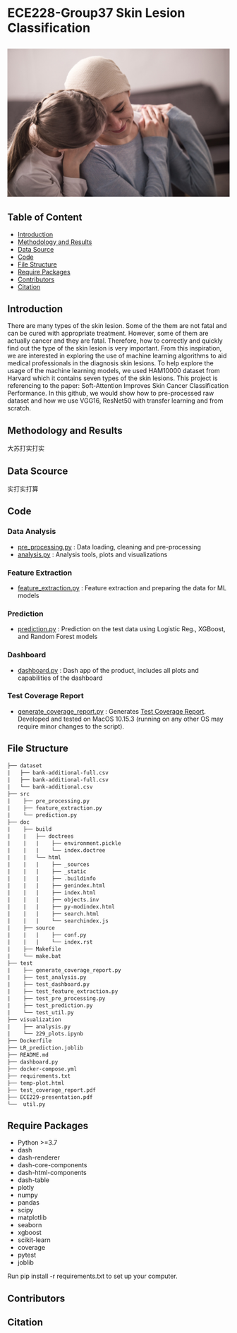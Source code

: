 # ECE228-Group37 Skin Lesion Classification
![dashboard_preview](/nb.jpeg)
---
## Table of Content
- [Introduction](#introduction)
- [Methodology and Results](#methodologyadnresults)
- [Data Source](#datasource)
- [Code](#code)
- [File Structure](#filestructure)
- [Require Packages](#requirepackages)
- [Contributors](#contributors)
- [Citation](#citation)


<a name="introduction"></a>
## Introduction
There are many types of the skin lesion. Some of the them are not fatal and can be cured with appropriate treatment. However, some of them are actually cancer and they are fatal. Therefore, how to correctly and quickly find out the type of the skin lesion is very important. From this inspiration, we are interested in exploring the use of machine learning algorithms to aid medical professionals in the diagnosis skin lesions. To help explore the usage of the machine learning models, we used HAM10000 dataset from Harvard which it contains seven types of the skin lesions. This project is referencing to the paper: Soft-Attention Improves Skin Cancer Classification Performance. In this github, we would show how to pre-processed raw dataset and how we use VGG16, ResNet50 with transfer learning and from scratch.



<a name="methodologyandresults"></a>
## Methodology and Results

大苏打实打实



<a name="datasource"></a>
## Data Scource

实打实打算




<a name="code"></a>
## Code

### Data Analysis
- [pre_processing.py](../master/src/pre_processing.py) : Data loading, cleaning and pre-processing
- [analysis.py](../master/visualization/analysis.py) : Analysis tools, plots and visualizations
### Feature Extraction
- [feature_extraction.py](src/feature_extraction.py) : Feature extraction and preparing the data for ML models
### Prediction
- [prediction.py](src/prediction.py) : Prediction on the test data using Logistic Reg., XGBoost, and Random Forest models
### Dashboard
- [dashboard.py](dashboard.py) : Dash app of the product, includes all plots and capabilities of the dashboard
### Test Coverage Report 
- [generate_coverage_report.py](test/generate_coverage_report.py) : Generates [Test Coverage Report](test_coverage_report.pdf). Developed and tested on MacOS 10.15.3 (running on any other OS may require minor changes to the script).




<a name="filestructure"></a>
## File Structure

```
├── dataset
|   ├── bank-additional-full.csv
|   ├── bank-additional-full.csv
|   └── bank-additional.csv
├── src
|    ├── pre_processing.py
|    ├── feature_extraction.py
|    └── prediction.py
├── doc
|    ├── build
|    |   ├── doctrees
|    |   |    ├── environment.pickle
|    |   |    └── index.doctree
|    |   └── html
|    |   |    ├── _sources
|    |   |    ├── _static
|    |   |    ├── .buildinfo
|    |   |    ├── genindex.html
|    |   |    ├── index.html
|    |   |    ├── objects.inv
|    |   |    ├── py-modindex.html
|    |   |    ├── search.html
|    |   |    └── searchindex.js
|    ├── source
|    |   |    ├── conf.py
|    |   |    └── index.rst
|    ├── Makefile
|    └── make.bat
├── test
|    ├── generate_coverage_report.py
|    ├── test_analysis.py
|    ├── test_dashboard.py
|    ├── test_feature_extraction.py
|    ├── test_pre_processing.py
|    ├── test_prediction.py
|    └── test_util.py
├── visualization
|    ├── analysis.py
|    └── 229_plots.ipynb
├── Dockerfile
├── LR_prediction.joblib
├── README.md
├── dashboard.py
├── docker-compose.yml
├── requirements.txt
├── temp-plot.html
├── test_coverage_report.pdf
├── ECE229-presentation.pdf
└──  util.py
```

<a name="requirepackages"></a>
## Require Packages

- Python >=3.7
- dash
- dash-renderer
- dash-core-components
- dash-html-components
- dash-table
- plotly
- numpy
- pandas
- scipy
- matplotlib
- seaborn
- xgboost
- scikit-learn
- coverage
- pytest
- joblib

Run pip install -r requirements.txt to set up your computer. 



<a name="contributors"></a>
## Contributors


<a name="citation"></a>
## Citation
